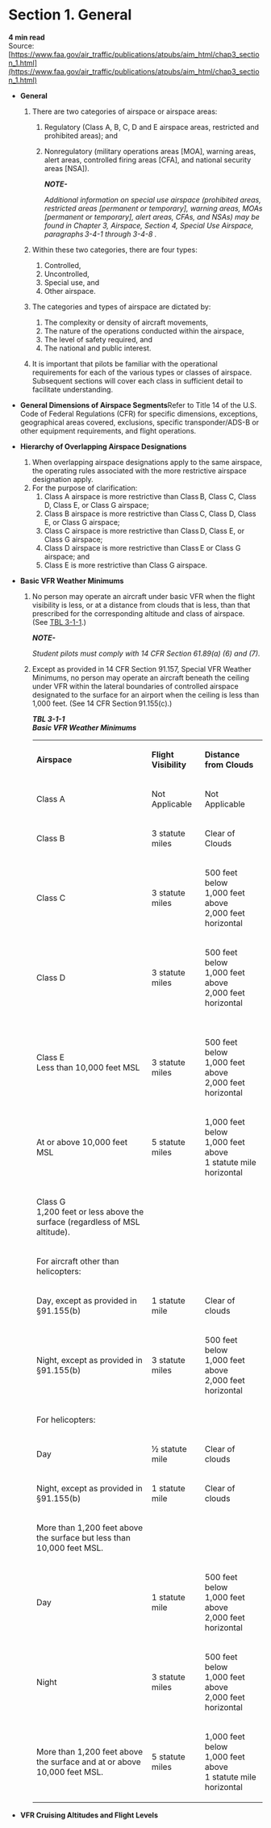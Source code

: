 # Section 1. General
**4 min read**  
Source: [https://www.faa.gov/air_traffic/publications/atpubs/aim_html/chap3_section_1.html](https://www.faa.gov/air_traffic/publications/atpubs/aim_html/chap3_section_1.html)

-   <strong>General</strong>
    1.  There are two categories of airspace or airspace areas:
        1.  Regulatory (Class A, B, C, D and E airspace areas, restricted and prohibited areas); and
        2.  Nonregulatory (military operations areas \[MOA\], warning areas, alert areas, controlled firing areas \[CFA\], and national security areas \[NSA\]).
            
            <em><strong>NOTE-</strong></em>
            
            <em>Additional information on special use airspace (prohibited areas, restricted areas \[permanent or temporary\], warning areas, MOAs \[permanent or temporary\], alert areas, CFAs, and NSAs) may be found in</em> <em>Chapter 3</em><em>, Airspace, Section 4, Special Use Airspace, paragraphs 3-4-1 through 3-4-8 .</em>
            
    2.  Within these two categories, there are four types:
        1.  Controlled,
        2.  Uncontrolled,
        3.  Special use, and
        4.  Other airspace.
    3.  The categories and types of airspace are dictated by:
        1.  The complexity or density of aircraft movements,
        2.  The nature of the operations conducted within the airspace,
        3.  The level of safety required, and
        4.  The national and public interest.
    4.  It is important that pilots be familiar with the operational requirements for each of the various types or classes of airspace. Subsequent sections will cover each class in sufficient detail to facilitate understanding.
-   <strong>General Dimensions of Airspace Segments</strong>Refer to Title 14 of the U.S. Code of Federal Regulations (CFR) for specific dimensions, exceptions, geographical areas covered, exclusions, specific transponder/ADS-B or other equipment requirements, and flight operations.
-   <strong>Hierarchy of Overlapping Airspace Designations</strong>
    1.  When overlapping airspace designations apply to the same airspace, the operating rules associated with the more restrictive airspace designation apply.
    2.  For the purpose of clarification:
        1.  Class A airspace is more restrictive than Class B, Class C, Class D, Class E, or Class G airspace;
        2.  Class B airspace is more restrictive than Class C, Class D, Class E, or Class G airspace;
        3.  Class C airspace is more restrictive than Class D, Class E, or Class G airspace;
        4.  Class D airspace is more restrictive than Class E or Class G airspace; and
        5.  Class E is more restrictive than Class G airspace.
-   <strong>Basic VFR Weather Minimums</strong>
    1.  No person may operate an aircraft under basic VFR when the flight visibility is less, or at a distance from clouds that is less, than that prescribed for the corresponding altitude and class of airspace.   
        (See [TBL 3-1-1](file:///Q:\directives\HTML%20Emmanuel\AIM\Raw%20HTML\AIM%203-29-18%20Raw\aim0301.html#tbB190ROBE).)
        
        <em><strong>NOTE-</strong></em>
        
        <em>Student pilots must comply with 14 CFR Section 61.89(a) (6) and (7).</em>
        
    2.  Except as provided in 14 CFR Section 91.157, Special VFR Weather Minimums, no person may operate an aircraft beneath the ceiling under VFR within the lateral boundaries of controlled airspace designated to the surface for an airport when the ceiling is less than 1,000 feet. (See 14 CFR Section 91.155(c).)<em>
        
        <em><strong>TBL 3-1-</strong></em><em><strong>1</strong></em><strong>  
        Basic VFR Weather Minimums</strong>
        
        
        
        </em>
        
        <table class="faa_table"><tbody><tr><td><p class="center"><strong>Airspace</strong></p></td><td><p class="center"><strong>Flight Visibility</strong></p></td><td><p class="center"><strong>Distance from Clouds</strong></p></td></tr><tr><td><p class="left">Class A</p></td><td><p class="left">Not Applicable</p></td><td><p class="left">Not Applicable</p></td></tr><tr><td><p class="left">Class B</p></td><td><p class="left">3 statute miles</p></td><td><p class="left">Clear of Clouds</p></td></tr><tr><td><p class="left">Class C</p></td><td><p class="left">3 statute miles</p></td><td><p class="left">500 feet below<br>1,000 feet above<br>2,000 feet horizontal</p></td></tr><tr><td><p class="left">Class D</p></td><td><p class="left">3 statute miles</p></td><td><p class="left">500 feet below<br>1,000 feet above<br>2,000 feet horizontal</p></td></tr><tr><td><p class="left">Class E<br>Less than 10,000 feet MSL</p></td><td><p class="left"><br>3 statute miles</p></td><td><p class="left"><br>500 feet below<br>1,000 feet above<br>2,000 feet horizontal</p></td></tr><tr><td><p class="left">At or above 10,000 feet MSL</p></td><td><p class="left">5 statute miles</p></td><td><p class="left">1,000 feet below<br>1,000 feet above<br>1 statute mile horizontal</p></td></tr><tr><td><p class="left">Class G<br>1,200 feet or less above the surface (regardless of MSL altitude).</p></td><td><p class="left">&nbsp;</p></td><td><p class="left">&nbsp;</p></td></tr><tr><td><p class="left">For aircraft other than helicopters:</p></td><td><p class="left">&nbsp;</p></td><td><p class="left">&nbsp;</p></td></tr><tr><td><p class="left">Day, except as provided in §91.155(b)</p></td><td><p class="left">1 statute mile</p></td><td><p class="left">Clear of clouds</p></td></tr><tr><td><p class="left">Night, except as provided in §91.155(b)</p></td><td><p class="left">3 statute miles</p></td><td><p class="left">500 feet below<br>1,000 feet above<br>2,000 feet horizontal</p></td></tr><tr><td><p class="left">For helicopters:</p></td><td><p class="left">&nbsp;</p></td><td><p class="left">&nbsp;</p></td></tr><tr><td><p class="left">Day</p></td><td><p class="left">½ statute mile</p></td><td><p class="left">Clear of clouds</p></td></tr><tr><td><p class="left">Night, except as provided in §91.155(b)</p></td><td><p class="left">1 statute mile</p></td><td><p class="left">Clear of clouds</p></td></tr><tr><td><p class="left">More than 1,200 feet above the surface but less than 10,000 feet MSL.</p></td><td><p class="left">&nbsp;</p></td><td><p class="left">&nbsp;</p></td></tr><tr><td><p class="left">Day</p></td><td><p class="left">1 statute mile</p></td><td><p class="left">500 feet below<br>1,000 feet above<br>2,000 feet horizontal</p></td></tr><tr><td><p class="left">Night</p></td><td><p class="left">3 statute miles</p></td><td><p class="left">500 feet below<br>1,000 feet above<br>2,000 feet horizontal</p></td></tr><tr><td><p class="left">More than 1,200 feet above the surface and at or above 10,000 feet MSL.</p></td><td><p class="left">5 statute miles</p></td><td><p class="left">1,000 feet below<br>1,000 feet above<br>1 statute mile horizontal</p></td></tr></tbody></table>
        
-   <strong>VFR Cruising Altitudes and Flight Levels</strong>